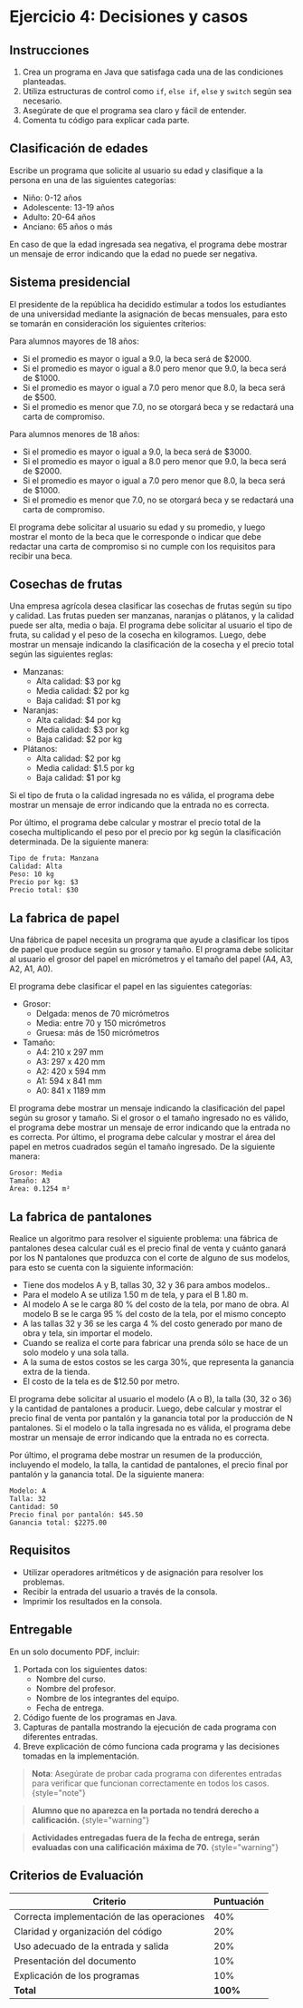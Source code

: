 # Ejercicio 4: Decisiones y casos

## Instrucciones

1. Crea un programa en Java que satisfaga cada una de las condiciones planteadas.
2. Utiliza estructuras de control como `if`, `else if`, `else` y `switch` según sea necesario.
3. Asegúrate de que el programa sea claro y fácil de entender.
4. Comenta tu código para explicar cada parte.

## Clasificación de edades

Escribe un programa que solicite al usuario su edad y clasifique a la persona en una de las siguientes categorías:

* Niño: 0-12 años
* Adolescente: 13-19 años
* Adulto: 20-64 años
* Anciano: 65 años o más

En caso de que la edad ingresada sea negativa, el programa debe mostrar un mensaje de error indicando que la edad no
puede ser negativa.

## Sistema presidencial

El presidente de la república ha decidido estimular a todos los estudiantes de una universidad mediante la asignación de
becas mensuales, para esto se tomarán en consideración los siguientes
criterios:

Para alumnos mayores de 18 años:

* Si el promedio es mayor o igual a 9.0, la beca será de $2000.
* Si el promedio es mayor o igual a 8.0 pero menor que 9.0, la beca será de $1000.
* Si el promedio es mayor o igual a 7.0 pero menor que 8.0, la beca será de $500.
* Si el promedio es menor que 7.0, no se otorgará beca y se redactará una carta de compromiso.

Para alumnos menores de 18 años:

* Si el promedio es mayor o igual a 9.0, la beca será de $3000.
* Si el promedio es mayor o igual a 8.0 pero menor que 9.0, la beca será de $2000.
* Si el promedio es mayor o igual a 7.0 pero menor que 8.0, la beca será de $1000.
* Si el promedio es menor que 7.0, no se otorgará beca y se redactará una carta de compromiso.

El programa debe solicitar al usuario su edad y su promedio, y luego mostrar el monto de la beca que le corresponde o
indicar que debe redactar una carta de compromiso si no cumple con los requisitos para recibir una beca.

## Cosechas de frutas

Una empresa agrícola desea clasificar las cosechas de frutas según su tipo y calidad. Las frutas pueden ser manzanas,
naranjas o plátanos, y la calidad puede ser alta, media o baja.
El programa debe solicitar al usuario el tipo de fruta, su calidad y el peso de la cosecha en kilogramos. Luego, debe
mostrar un mensaje indicando la clasificación de la cosecha y el precio total según las siguientes reglas:

* Manzanas:
    * Alta calidad: $3 por kg
    * Media calidad: $2 por kg
    * Baja calidad: $1 por kg
* Naranjas:
    * Alta calidad: $4 por kg
    * Media calidad: $3 por kg
    * Baja calidad: $2 por kg
* Plátanos:
    * Alta calidad: $2 por kg
    * Media calidad: $1.5 por kg
    * Baja calidad: $1 por kg

Si el tipo de fruta o la calidad ingresada no es válida, el programa debe mostrar un mensaje de error indicando que la
entrada no es correcta.

Por último, el programa debe calcular y mostrar el precio total de la cosecha multiplicando el peso por el precio por kg
según la clasificación determinada. De la siguiente manera:

```
Tipo de fruta: Manzana
Calidad: Alta
Peso: 10 kg
Precio por kg: $3
Precio total: $30
```

## La fabrica de papel

Una fábrica de papel necesita un programa que ayude a clasificar los tipos de papel que produce según su grosor y
tamaño. El programa debe solicitar al usuario el grosor del papel en micrómetros y el tamaño del papel (A4, A3, A2, A1,
A0).

El programa debe clasificar el papel en las siguientes categorías:

* Grosor:
    * Delgada: menos de 70 micrómetros
    * Media: entre 70 y 150 micrómetros
    * Gruesa: más de 150 micrómetros
* Tamaño:
    * A4: 210 x 297 mm
    * A3: 297 x 420 mm
    * A2: 420 x 594 mm
    * A1: 594 x 841 mm
    * A0: 841 x 1189 mm

El programa debe mostrar un mensaje indicando la clasificación del papel según su grosor y tamaño. Si el grosor o el
tamaño ingresado no es válido, el programa debe mostrar un mensaje de error indicando que la entrada no es correcta.
Por último, el programa debe calcular y mostrar el área del papel en metros cuadrados según el tamaño ingresado. De la
siguiente manera:

```
Grosor: Media
Tamaño: A3
Área: 0.1254 m²
```

## La fabrica de pantalones

Realice un algoritmo para resolver el siguiente problema: una fábrica de pantalones desea calcular cuál es el precio
final de venta y cuánto ganará por los N pantalones que produzca con el corte de
alguno de sus modelos, para esto se cuenta con la siguiente información:

* Tiene dos modelos A y B, tallas 30, 32 y 36 para ambos modelos..
* Para el modelo A se utiliza 1.50 m de tela, y para el B 1.80 m.
* Al modelo A se le carga 80 % del costo de la tela, por mano de obra. Al modelo B se le carga 95 % del costo de la
  tela, por el mismo concepto
* A las tallas 32 y 36 se les carga 4 % del costo generado por mano de obra y tela, sin importar el modelo.
* Cuando se realiza el corte para fabricar una prenda sólo se hace de un solo modelo y una sola talla.
* A la suma de estos costos se les carga 30%, que representa la ganancia extra de la tienda.
* El costo de la tela es de $12.50 por metro.

El programa debe solicitar al usuario el modelo (A o B), la talla (30, 32 o 36) y la cantidad de pantalones a producir.
Luego, debe calcular y mostrar el precio final de venta por pantalón y la ganancia total por la producción de N
pantalones. Si el modelo o la talla ingresada no es válida, el programa debe mostrar un mensaje de error indicando que
la entrada no es correcta.

Por último, el programa debe mostrar un resumen de la producción, incluyendo el modelo, la talla, la cantidad de
pantalones, el precio final por pantalón y la ganancia total. De la siguiente manera:

```
Modelo: A
Talla: 32
Cantidad: 50
Precio final por pantalón: $45.50
Ganancia total: $2275.00
```

## Requisitos

* Utilizar operadores aritméticos y de asignación para resolver los problemas.
* Recibir la entrada del usuario a través de la consola.
* Imprimir los resultados en la consola.

## Entregable

En un solo documento PDF, incluir:

1. Portada con los siguientes datos:
    * Nombre del curso.
    * Nombre del profesor.
    * Nombre de los integrantes del equipo.
    * Fecha de entrega.
2. Código fuente de los programas en Java.
3. Capturas de pantalla mostrando la ejecución de cada programa con diferentes entradas.
4. Breve explicación de cómo funciona cada programa y las decisiones tomadas en la implementación.

> **Nota**: Asegúrate de probar cada programa con diferentes entradas para verificar que funcionan correctamente en
> todos los casos.
> {style="note"}

> **Alumno que no aparezca en la portada no tendrá derecho a calificación.**
> {style="warning"}

> **Actividades entregadas fuera de la fecha de entrega, serán evaluadas con una calificación máxima de 70.**
> {style="warning"}

## Criterios de Evaluación

| Criterio                                   | Puntuación |
|--------------------------------------------|------------|
| Correcta implementación de las operaciones | 40%        |
| Claridad y organización del código         | 20%        |
| Uso adecuado de la entrada y salida        | 20%        |
| Presentación del documento                 | 10%        |
| Explicación de los programas               | 10%        |
| **Total**                                  | **100%**   |